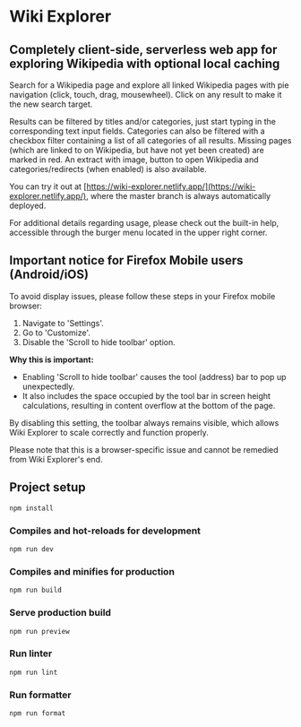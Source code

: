 # Wiki Explorer

## Completely client-side, serverless web app for exploring Wikipedia with optional local caching

Search for a Wikipedia page and explore all linked Wikipedia pages with pie navigation (click, touch, drag, mousewheel). Click on any result to make it the new search target.

Results can be filtered by titles and/or categories, just start typing in the corresponding text input fields. Categories can also be filtered with a checkbox filter containing a list of all categories of all results. Missing pages (which are linked to on Wikipedia, but have not yet been created) are marked in red. An extract with image, button to open Wikipedia and categories/redirects (when enabled) is also available.

You can try it out at [https://wiki-explorer.netlify.app/](https://wiki-explorer.netlify.app/), where the master branch is always automatically deployed.

For additional details regarding usage, please check out the built-in help, accessible through the burger menu located in the upper right corner.

## Important notice for Firefox Mobile users (Android/iOS)

To avoid display issues, please follow these steps in your Firefox mobile browser:

1. Navigate to 'Settings'.
2. Go to 'Customize'.
3. Disable the 'Scroll to hide toolbar' option.

**Why this is important:**

- Enabling 'Scroll to hide toolbar' causes the tool (address) bar to pop up unexpectedly.
- It also includes the space occupied by the tool bar in screen height calculations, resulting in content overflow at the bottom of the page.

By disabling this setting, the toolbar always remains visible, which allows Wiki Explorer to scale correctly and function properly.

Please note that this is a browser-specific issue and cannot be remedied from Wiki Explorer's end.

## Project setup

```
npm install
```

### Compiles and hot-reloads for development

```
npm run dev
```

### Compiles and minifies for production

```
npm run build
```

### Serve production build

```
npm run preview
```

### Run linter

```
npm run lint
```

### Run formatter

```
npm run format
```
